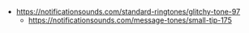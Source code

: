 - https://notificationsounds.com/standard-ringtones/glitchy-tone-97
  - https://notificationsounds.com/message-tones/small-tip-175
